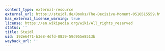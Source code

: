 ```yaml
---
content_type: external-resource
external_url: https://steidl.de/Books/The-Decisive-Moment-0516515559.html
has_external_license_warning: true
license: https://en.wikipedia.org/wiki/All_rights_reserved
status: ''
title: Steidl
uid: 192e6471-b3e8-4dfd-8839-59d955e8513b
wayback_url: ''
---
```

